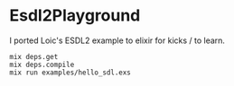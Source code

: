 # Esdl2Playground

I ported Loic's ESDL2 example to elixir for kicks / to learn.

```
mix deps.get
mix deps.compile
mix run examples/hello_sdl.exs
```
